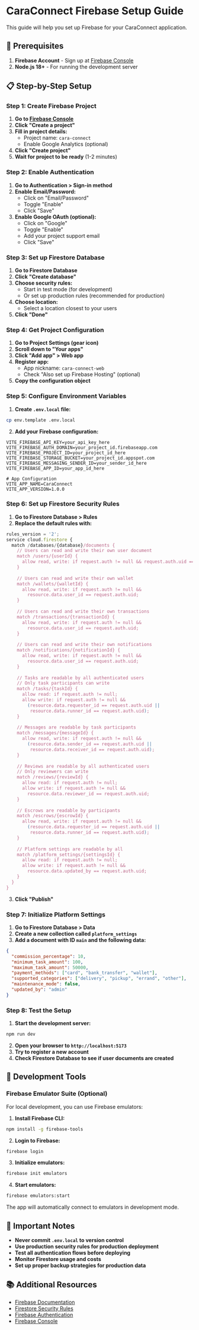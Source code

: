 # CaraConnect Firebase Setup Guide

This guide will help you set up Firebase for your CaraConnect application.

## 🚀 Prerequisites

1. **Firebase Account** - Sign up at [Firebase Console](https://console.firebase.google.com)
2. **Node.js 18+** - For running the development server

## 📋 Step-by-Step Setup

### **Step 1: Create Firebase Project**

1. **Go to [Firebase Console](https://console.firebase.google.com)**
2. **Click "Create a project"**
3. **Fill in project details:**
   - Project name: `cara-connect`
   - Enable Google Analytics (optional)
4. **Click "Create project"**
5. **Wait for project to be ready** (1-2 minutes)

### **Step 2: Enable Authentication**

1. **Go to Authentication > Sign-in method**
2. **Enable Email/Password:**
   - Click on "Email/Password"
   - Toggle "Enable"
   - Click "Save"
3. **Enable Google OAuth (optional):**
   - Click on "Google"
   - Toggle "Enable"
   - Add your project support email
   - Click "Save"

### **Step 3: Set up Firestore Database**

1. **Go to Firestore Database**
2. **Click "Create database"**
3. **Choose security rules:**
   - Start in test mode (for development)
   - Or set up production rules (recommended for production)
4. **Choose location:**
   - Select a location closest to your users
5. **Click "Done"**

### **Step 4: Get Project Configuration**

1. **Go to Project Settings (gear icon)**
2. **Scroll down to "Your apps"**
3. **Click "Add app" > Web app**
4. **Register app:**
   - App nickname: `cara-connect-web`
   - Check "Also set up Firebase Hosting" (optional)
5. **Copy the configuration object**

### **Step 5: Configure Environment Variables**

1. **Create `.env.local` file:**
```bash
cp env.template .env.local
```

2. **Add your Firebase configuration:**
```env
VITE_FIREBASE_API_KEY=your_api_key_here
VITE_FIREBASE_AUTH_DOMAIN=your_project_id.firebaseapp.com
VITE_FIREBASE_PROJECT_ID=your_project_id_here
VITE_FIREBASE_STORAGE_BUCKET=your_project_id.appspot.com
VITE_FIREBASE_MESSAGING_SENDER_ID=your_sender_id_here
VITE_FIREBASE_APP_ID=your_app_id_here

# App Configuration
VITE_APP_NAME=CaraConnect
VITE_APP_VERSION=1.0.0
```

### **Step 6: Set up Firestore Security Rules**

1. **Go to Firestore Database > Rules**
2. **Replace the default rules with:**

```javascript
rules_version = '2';
service cloud.firestore {
  match /databases/{database}/documents {
    // Users can read and write their own user document
    match /users/{userId} {
      allow read, write: if request.auth != null && request.auth.uid == userId;
    }
    
    // Users can read and write their own wallet
    match /wallets/{walletId} {
      allow read, write: if request.auth != null && 
        resource.data.user_id == request.auth.uid;
    }
    
    // Users can read and write their own transactions
    match /transactions/{transactionId} {
      allow read, write: if request.auth != null && 
        resource.data.user_id == request.auth.uid;
    }
    
    // Users can read and write their own notifications
    match /notifications/{notificationId} {
      allow read, write: if request.auth != null && 
        resource.data.user_id == request.auth.uid;
    }
    
    // Tasks are readable by all authenticated users
    // Only task participants can write
    match /tasks/{taskId} {
      allow read: if request.auth != null;
      allow write: if request.auth != null && 
        (resource.data.requester_id == request.auth.uid || 
         resource.data.runner_id == request.auth.uid);
    }
    
    // Messages are readable by task participants
    match /messages/{messageId} {
      allow read, write: if request.auth != null && 
        (resource.data.sender_id == request.auth.uid || 
         resource.data.receiver_id == request.auth.uid);
    }
    
    // Reviews are readable by all authenticated users
    // Only reviewers can write
    match /reviews/{reviewId} {
      allow read: if request.auth != null;
      allow write: if request.auth != null && 
        resource.data.reviewer_id == request.auth.uid;
    }
    
    // Escrows are readable by participants
    match /escrows/{escrowId} {
      allow read, write: if request.auth != null && 
        (resource.data.requester_id == request.auth.uid || 
         resource.data.runner_id == request.auth.uid);
    }
    
    // Platform settings are readable by all
    match /platform_settings/{settingsId} {
      allow read: if request.auth != null;
      allow write: if request.auth != null && 
        resource.data.updated_by == request.auth.uid;
    }
  }
}
```

3. **Click "Publish"**

### **Step 7: Initialize Platform Settings**

1. **Go to Firestore Database > Data**
2. **Create a new collection called `platform_settings`**
3. **Add a document with ID `main` and the following data:**

```json
{
  "commission_percentage": 10,
  "minimum_task_amount": 100,
  "maximum_task_amount": 50000,
  "payment_methods": ["card", "bank_transfer", "wallet"],
  "supported_categories": ["delivery", "pickup", "errand", "other"],
  "maintenance_mode": false,
  "updated_by": "admin"
}
```

### **Step 8: Test the Setup**

1. **Start the development server:**
```bash
npm run dev
```

2. **Open your browser to `http://localhost:5173`**
3. **Try to register a new account**
4. **Check Firestore Database to see if user documents are created**

## 🔧 Development Tools

### Firebase Emulator Suite (Optional)

For local development, you can use Firebase emulators:

1. **Install Firebase CLI:**
```bash
npm install -g firebase-tools
```

2. **Login to Firebase:**
```bash
firebase login
```

3. **Initialize emulators:**
```bash
firebase init emulators
```

4. **Start emulators:**
```bash
firebase emulators:start
```

The app will automatically connect to emulators in development mode.

## 🚨 Important Notes

- **Never commit `.env.local` to version control**
- **Use production security rules for production deployment**
- **Test all authentication flows before deploying**
- **Monitor Firestore usage and costs**
- **Set up proper backup strategies for production data**

## 📚 Additional Resources

- [Firebase Documentation](https://firebase.google.com/docs)
- [Firestore Security Rules](https://firebase.google.com/docs/firestore/security/get-started)
- [Firebase Authentication](https://firebase.google.com/docs/auth)
- [Firebase Console](https://console.firebase.google.com)
